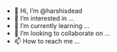 - 👋 Hi, I’m @harshisdead
- 👀 I’m interested in ...
- 🌱 I’m currently learning ...
- 💞️ I’m looking to collaborate on ...
- 📫 How to reach me ...

<!---
harshisdead/harshisdead is a ✨ special ✨ repository because its `README.md` (this file) appears on your GitHub profile.
You can click the Preview link to take a look at your changes.
--->
